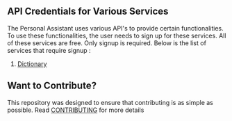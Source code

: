 ## API Credentials for Various Services 

The Personal Assistant uses various API's to provide certain functionalities. To use these functionalities, the user needs to 
sign up for these services. All of these services are free. Only signup is required. Below is the list of services that require 
signup : 
1. [Dictionary](https://github.com/pranjaldatta/PAforLinux/blob/master/docs/DICTIONARY.md)


## Want to Contribute? 

This repository was designed to ensure that contributing is as simple as possible. Read [CONTRIBUTING](https://github.com/pranjaldatta/PAforLinux/blob/master/docs/CONTRIBUTING.md) for more details
